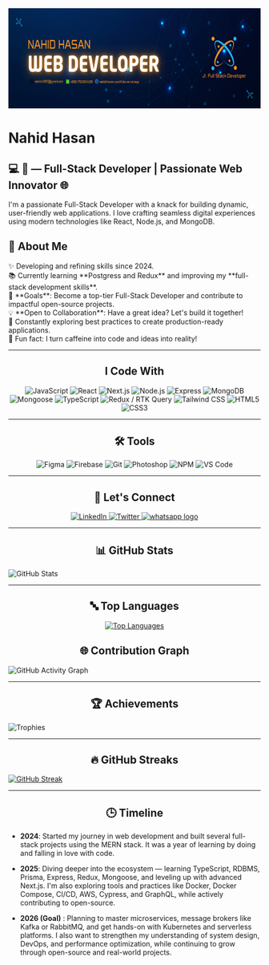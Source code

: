 <div align="center">
  <img height="200" src="https://raw.githubusercontent.com/nahidn228/nahidn228/refs/heads/main/Nahid%20Hasan%20Banner.png" />
</div>

<h1 align="left">Nahid Hasan</h1>

<h2 align="left">💻 🚀 — Full-Stack Developer | Passionate Web Innovator 🌐</h2>

<p align="left">
I'm a passionate Full-Stack Developer with a knack for building dynamic, user-friendly web applications. I love crafting seamless digital experiences using modern technologies like React, Node.js, and MongoDB.
</p>

## 🌟 **About Me**

<p align="left">  
✨ Developing and refining skills since 2024.  <br>
📚 Currently learning **Postgress and Redux** and improving my **full-stack development skills**.  <br>
🎯 **Goals**: Become a top-tier Full-Stack Developer and contribute to impactful open-source projects.  <br>
💡 **Open to Collaboration**: Have a great idea? Let's build it together!  <br>
📖 Constantly exploring best practices to create production-ready applications.  <br>
🎲 Fun fact: I turn caffeine into code and ideas into reality!  
</p>

---

<h2 align="center">I Code With</h2>

<div align="center">
<img src="https://cdn.jsdelivr.net/gh/devicons/devicon/icons/javascript/javascript-original.svg" height="40" alt="JavaScript" /> 
<img src="https://cdn.jsdelivr.net/gh/devicons/devicon/icons/react/react-original.svg" height="40" alt="React" /> 
<img src="https://cdn.jsdelivr.net/gh/devicons/devicon/icons/nextjs/nextjs-original.svg" height="40" alt="Next.js" /> 
<img src="https://cdn.jsdelivr.net/gh/devicons/devicon/icons/nodejs/nodejs-original.svg" height="40" alt="Node.js" /> 
<img src="https://cdn.jsdelivr.net/gh/devicons/devicon/icons/express/express-original.svg" height="40" alt="Express" /> 
<img src="https://cdn.jsdelivr.net/gh/devicons/devicon/icons/mongodb/mongodb-original.svg" height="40" alt="MongoDB" /> 
<img src="https://cdn.jsdelivr.net/gh/devicons/devicon/icons/mongoose/mongoose-original.svg" height="40" alt="Mongoose" />
<img src="https://cdn.jsdelivr.net/gh/devicons/devicon/icons/typescript/typescript-original.svg" height="40" alt="TypeScript" /> 
<img src="https://cdn.jsdelivr.net/gh/devicons/devicon/icons/redux/redux-original.svg" height="40" alt="Redux / RTK Query" /> 
<img src="https://cdn.jsdelivr.net/gh/devicons/devicon/icons/tailwindcss/tailwindcss-original-wordmark.svg" height="40"  alt="Tailwind CSS" /> 
<img src="https://cdn.jsdelivr.net/gh/devicons/devicon/icons/html5/html5-original.svg" height="40" alt="HTML5" /> 
<img src="https://cdn.jsdelivr.net/gh/devicons/devicon/icons/css3/css3-original.svg" height="40" alt="CSS3" /> 

</div>

---

<h2 align="center">🛠 Tools</h2>

<div align="center">
  <img src="https://cdn.jsdelivr.net/gh/devicons/devicon/icons/figma/figma-original.svg" height="40" alt="Figma" />
  <img src="https://cdn.jsdelivr.net/gh/devicons/devicon/icons/firebase/firebase-plain.svg" height="40" alt="Firebase" />
  <img src="https://cdn.jsdelivr.net/gh/devicons/devicon/icons/git/git-original.svg" height="40" alt="Git" />
  <img src="https://cdn.jsdelivr.net/gh/devicons/devicon/icons/photoshop/photoshop-plain.svg" height="40" alt="Photoshop" />
  <img src="https://cdn.jsdelivr.net/gh/devicons/devicon/icons/npm/npm-original-wordmark.svg" height="40" alt="NPM" />
  <img src="https://cdn.jsdelivr.net/gh/devicons/devicon/icons/vscode/vscode-original.svg" height="40" alt="VS Code" />
</div>

---

<h2 align="center">🤝 Let's Connect</h2>

<div align="center">
  <a href="https://www.linkedin.com/in/nahidn228/" target="_blank">
    <img src="https://raw.githubusercontent.com/maurodesouza/profile-readme-generator/master/src/assets/icons/social/linkedin/default.svg" width="52" height="40" alt="LinkedIn" />
  </a>
  <a href="https://x.com/nahidn228" target="_blank">
    <img src="https://raw.githubusercontent.com/maurodesouza/profile-readme-generator/master/src/assets/icons/social/twitter/default.svg" width="52" height="40" alt="Twitter" />
  </a>
 <a href="https://wa.me/+8801798324439?text=Hello%20there!" target="_blank">
     <img src="https://raw.githubusercontent.com/maurodesouza/profile-readme-generator/master/src/assets/icons/social/whatsapp/default.svg" width="52" height="40" alt="whatsapp logo"  />
  </a>
  
</div>
 

  
</div>

---


<h2 align="center">📊 GitHub Stats</h2>


![GitHub Stats](https://github-readme-stats.vercel.app/api?username=nahidn228&show_icons=true&theme=radical&count_private=true)




---



<h2 align="center">🔤 Top Languages</h2>

<p align="center">
  <a href="https://github.com/nahidn228">
    <img src="https://github-readme-stats.vercel.app/api/top-langs/?username=nahidn228&layout=compact&theme=radical" alt="Top Languages" />
  </a>
</p>




<h2 align="center">🌐 Contribution Graph </h2>


![GitHub Activity Graph](https://github-readme-activity-graph.vercel.app/graph?username=nahidn228&theme=github)




---

<h2 align="center">🏆 Achievements </h2>


![Trophies](https://github-profile-trophy.vercel.app/?username=nahidn228&theme=radical)



---




<h2 align="center">🔥 GitHub Streaks </h2>


[![GitHub Streak](https://streak-stats.demolab.com?user=nahidn228)](https://git.io/streak-stats)





---

<h2 align="center">🕒 Timeline </h2>
 


- **2024**: Started my journey in web development and built several full-stack projects using the MERN stack. It was a year of learning by doing and falling in love with code.

- **2025**: Diving deeper into the ecosystem — learning TypeScript, RDBMS, Prisma, Express, Redux, Mongoose, and leveling up with advanced Next.js.
I'm also exploring tools and practices like Docker, Docker Compose, CI/CD, AWS, Cypress, and GraphQL, while actively contributing to open-source.

- **2026 (Goal)** : Planning to master microservices, message brokers like Kafka or RabbitMQ, and get hands-on with Kubernetes and serverless platforms.
I also want to strengthen my understanding of system design, DevOps, and performance optimization, while continuing to grow through open-source and real-world projects.



